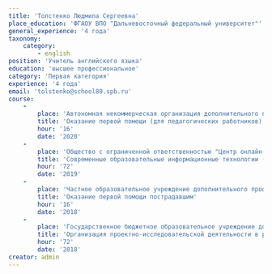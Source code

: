 ```yaml
---
title: 'Толстенко Людмила Сергеевна'
place_education: 'ФГАОУ ВПО "Дальневосточный федеральный университет"'
general_experience: '4 года'
taxonomy:
    category:
        - english
position: 'Учитель английского языка'
education: 'высшее профессиональное'
category: 'Первая категория'
experience: '4 года'
email: 'tolstenko@school80.spb.ru'
course: 
    -
        place: 'Автономная некоммерческая организация дополнительного профессионального образования "Учебный центр "Педагогический альянс"'
        title: 'Оказание первой помощи (для педагогических работников)'
        hour: '16'
        date: '2020'
    -
        place: 'Общество с ограниченной ответственностью "Центр онлайн-обучения Нетология групп"'
        title: 'Современные образовательные информационные технологии (EdTech) в работе учителя'
        hour: '72'
        date: '2019'
    -
        place: 'Частное образовательное учреждение дополнительного профессионального образования Образовательный центр охраны труда'
        title: 'Оказание первой помощи пострадавшим'
        hour: '16'
        date: '2018'
    -
        place: 'Государственное бюджетное образовательное учреждение дополнительного педагогического профессионального образования Центр повышения квалификации специалистов Петроградского района Санкт-Петербурга "Информационно-методический центр"'
        title: 'Организация проектно-исследовательской деятельности в рамках ФГОС'
        hour: '72'
        date: '2018'
creator: admin
---
```


